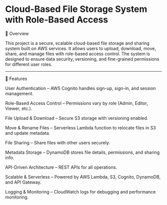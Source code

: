 # Cloud-Based File Storage System with Role-Based Access

📌 Overview

This project is a secure, scalable cloud-based file storage and sharing system built on AWS services.
It allows users to upload, download, move, share, and manage files with role-based access control.
The system is designed to ensure data security, versioning, and fine-grained permissions for different user roles.

---
🚀 Features

User Authentication – AWS Cognito handles sign-up, sign-in, and session management.

Role-Based Access Control – Permissions vary by role (Admin, Editor, Viewer, etc.).

File Upload & Download – Secure S3 storage with versioning enabled.

Move & Rename Files – Serverless Lambda function to relocate files in S3 and update metadata.

File Sharing – Share files with other users securely.

Metadata Storage – DynamoDB stores file details, permissions, and sharing info.

API-Driven Architecture – REST APIs for all operations.

Scalable & Serverless – Powered by AWS Lambda, S3, Cognito, DynamoDB, and API Gateway.

Logging & Monitoring – CloudWatch logs for debugging and performance monitoring.

